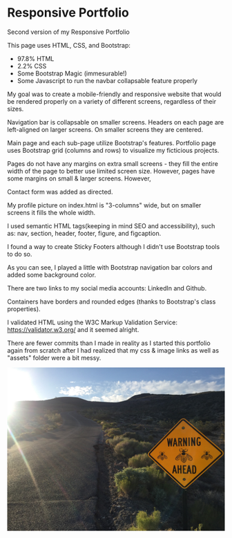 # Responsive Portfolio

Second version of my Responsive Portfolio

This page uses HTML, CSS, and Bootstrap:
* 97.8% HTML
* 2.2% CSS
* Some Bootstrap Magic (immesurable!)
* Some Javascript to run the navbar collapsable feature properly

My goal was to create a mobile-friendly and responsive website that would be rendered properly on a variety of different screens, regardless of their sizes.

Navigation bar is collapsable on smaller screens.
Headers on each page are left-aligned on larger screens. On smaller screens they are centered.

Main page and each sub-page utilize Bootstrap's features.
Portfolio page uses Bootstrap grid (columns and rows) to visualize my ficticious projects.

Pages do not have any margins on extra small screens - they fill the entire width of the page to better use limited screen size. However, pages have some margins on small & larger screens. However, 

Contact form was added as directed.

My profile picture on index.html is "3-columns" wide, but on smaller screens it fills the whole width.

I used semantic HTML tags(keeping in mind SEO and accessibility), such as: nav, section, header, footer, figure, and figcaption.

I found a way to create Sticky Footers although I didn't use Bootstrap tools to do so.

As you can see, I played a little with Bootstrap navigation bar colors and added some background color.

There are two links to my social media accounts: LinkedIn and Github.

Containers have borders and rounded edges (thanks to Bootstrap's class properties).

I validated HTML using the W3C Markup Validation Service: https://validator.w3.org/ and it seemed alright.

There are fewer commits than I made in reality as I started this portfolio again from scratch after I had realized that my css & image links as well as "assets" folder were a bit messy.

![My picture](assets/images/DeathValley.jpg)
